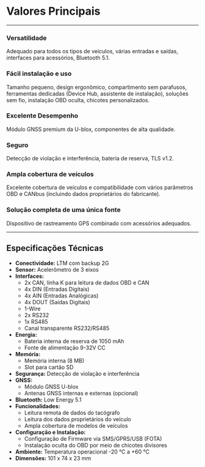 # Valores Principais

---

### Versatilidade
Adequado para todos os tipos de veículos, várias entradas e saídas, interfaces para acessórios, Bluetooth 5.1.

### Fácil instalação e uso
Tamanho pequeno, design ergonômico, compartimento sem parafusos, ferramentas dedicadas (Device Hub, assistente de instalação), soluções sem fio, instalação OBD oculta, chicotes personalizados.

### Excelente Desempenho
Módulo GNSS premium da U-blox, componentes de alta qualidade.

### Seguro
Detecção de violação e interferência, bateria de reserva, TLS v1.2.

### Ampla cobertura de veículos
Excelente cobertura de veículos e compatibilidade com vários parâmetros OBD e CANbus (incluindo dados proprietários do fabricante).

### Solução completa de uma única fonte
Dispositivo de rastreamento GPS combinado com acessórios adequados.

---

## Especificações Técnicas

* **Conectividade:** LTM com backup 2G
* **Sensor:** Acelerômetro de 3 eixos
* **Interfaces:**
    * 2x CAN, linha K para leitura de dados OBD e CAN
    * 4x DIN (Entradas Digitais)
    * 4x AIN (Entradas Analógicas)
    * 4x DOUT (Saídas Digitais)
    * 1-Wire
    * 2x RS232
    * 1x RS485
    * Canal transparente RS232/RS485
* **Energia:**
    * Bateria interna de reserva de 1050 mAh
    * Fonte de alimentação 9-32V CC
* **Memória:**
    * Memória interna (8 MB)
    * Slot para cartão SD
* **Segurança:** Detecção de violação e interferência
* **GNSS:**
    * Módulo GNSS U-blox
    * Antenas GNSS internas e externas (opcional)
* **Bluetooth:** Low Energy 5.1
* **Funcionalidades:**
    * Leitura remota de dados do tacógrafo
    * Leitura dos dados proprietários do veículo
    * Ampla cobertura de modelos de veículos
* **Configuração e Instalação:**
    * Configuração de Firmware via SMS/GPRS/USB (FOTA)
    * Instalação oculta do OBD por meio de chicotes divisores
* **Ambiente:** Temperatura operacional -20 °C a +60 °C
* **Dimensões:** 101 x 74 x 23 mm
